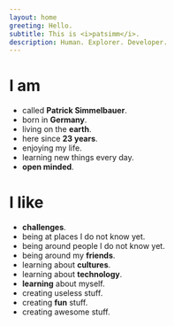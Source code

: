```yaml
---
layout: home
greeting: Hello.
subtitle: This is <i>patsimm</i>.
description: Human. Explorer. Developer.
---
```


# I am
 - called **Patrick Simmelbauer**.  
 - born in **Germany**.
 - living on the **earth**.
 - here since **23 years**.
 - enjoying my life.
 - learning new things every day.
 - **open minded**.

# I like
 - **challenges**.
 - being at places I do not know yet.
 - being around people I do not know yet.
 - being around my **friends**.
 - learning about **cultures**.
 - learning about **technology**.
 - **learning** about myself.
 - creating useless stuff.
 - creating **fun** stuff.
 - creating awesome stuff.
